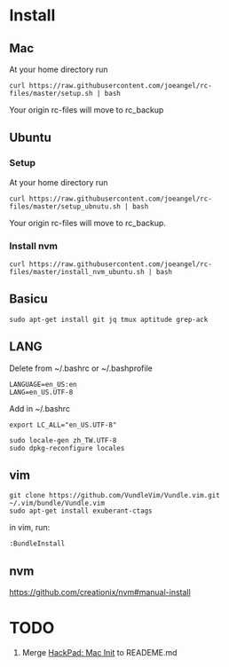 
# Install

## Mac
At your home directory run

```
curl https://raw.githubusercontent.com/joeangel/rc-files/master/setup.sh | bash
```

Your origin rc-files will move to rc_backup

## Ubuntu

### Setup
At your home directory run

```
curl https://raw.githubusercontent.com/joeangel/rc-files/master/setup_ubnutu.sh | bash
```

Your origin rc-files will move to rc_backup.

### Install nvm

```
curl https://raw.githubusercontent.com/joeangel/rc-files/master/install_nvm_ubuntu.sh | bash
```

## Basicu

```
sudo apt-get install git jq tmux aptitude grep-ack
```

## LANG

Delete from ~/.bashrc or ~/.bashprofile

```
LANGUAGE=en_US:en
LANG=en_US.UTF-8
```

Add in ~/.bashrc

```
export LC_ALL="en_US.UTF-8"
```

```
sudo locale-gen zh_TW.UTF-8
sudo dpkg-reconfigure locales
```

## vim

```
git clone https://github.com/VundleVim/Vundle.vim.git ~/.vim/bundle/Vundle.vim
sudo apt-get install exuberant-ctags
```

in vim, run:

```
:BundleInstall
```

## nvm

https://github.com/creationix/nvm#manual-install

# TODO

1. Merge [HackPad: Mac Init](https://dd-tech.hackpad.com/Mac-init.-lfLWcLQ1JPB) to READEME.md
